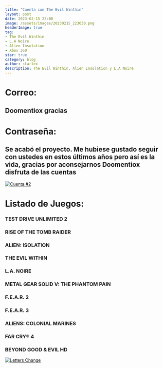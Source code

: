 ```yaml
---
title: "Cuenta con The Evil Winthin"
layout: post
date: 2023-02-15 23:00
image: /assets/images/20230215_223630.png
headerImage: true
tag:
- The Evil Winthin
- L.A Noire
- Alien Insolation
- Xbox 360
star: true
category: blog
author: starlex
description: The Evil Winthin, Alien Insolation y L.A Noire
---
```


# Correo: 

## Doomentiox gracias

# Contraseña: 

## Se acabó el proyecto. Me hubiese gustado seguir con ustedes en estos últimos años pero así es la vida, gracias por aconsejarnos Doomentiox disfruta de las cuentas


[![Cuenta #2](https://readme-typing-svg.demolab.com?font=Fira+Code&pause=1000&color=D200FF&center=true&width=435&lines=Starlex;Cuenta+%232;Disfrutala+al+maximo)](https://strx.us)

# Listado de Juegos: 

### TEST DRIVE UNLIMITED 2

### RISE OF THE TOMB RAIDER

### ALIEN: ISOLATION

### THE EVIL WITHIN

### L.A. NOIRE

### METAL GEAR SOLID V: THE PHANTOM PAIN

### F.E.A.R. 2

### F.E.A.R. 3

### ALIENS: COLONIAL MARINES

### FAR CRY® 4

### BEYOND GOOD & EVIL HD

[![Letters Change](https://readme-typing-svg.demolab.com?font=Fira+Code&pause=1000&color=D200FF&center=true&width=435&lines=Starlex;Desarollador;Gamer;Animetuber;Gamedev;Designer;Escritor+de+blogs;Y+Mucho+Mas;Starlex+%C2%A9+Alejandro+Shadow)](https://bystarlex.us)
